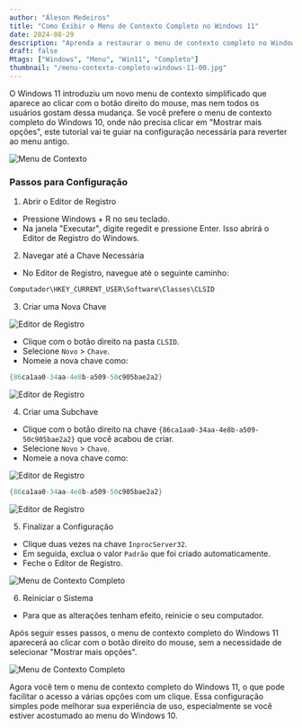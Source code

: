 ```yaml
---
author: "Áleson Medeiros"
title: "Como Exibir o Menu de Contexto Completo no Windows 11"
date: 2024-08-29
description: "Aprenda a restaurar o menu de contexto completo no Windows 11 com este simples tutorial de configuração no Editor de Registro"
draft: false
Mtags: ["Windows", "Menu", "Win11", "Completo"]
thumbnail: "/menu-contexto-completo-windows-11-00.jpg"
---
```


O Windows 11 introduziu um novo menu de contexto simplificado que aparece ao clicar com o botão direito do mouse, mas nem todos os usuários gostam dessa mudança. Se você prefere o menu de contexto completo do Windows 10, onde não precisa clicar em "Mostrar mais opções", este tutorial vai te guiar na configuração necessária para reverter ao menu antigo.

![Menu de Contexto](/menu-contexto-completo-windows-11-01.png)

### Passos para Configuração

1. Abrir o Editor de Registro

* Pressione Windows + R no seu teclado.
* Na janela "Executar", digite regedit e pressione Enter. Isso abrirá o Editor de Registro do Windows.

2. Navegar até a Chave Necessária

* No Editor de Registro, navegue até o seguinte caminho:

```objectivec
Computador\HKEY_CURRENT_USER\Software\Classes\CLSID
```

3. Criar uma Nova Chave

![Editor de Registro](/menu-contexto-completo-windows-11-02.png)

* Clique com o botão direito na pasta `CLSID`.
* Selecione `Novo` > `Chave`.
* Nomeie a nova chave como:

```objectivec
{86ca1aa0-34aa-4e8b-a509-50c905bae2a2}
```

![Editor de Registro](/menu-contexto-completo-windows-11-03.png)

4. Criar uma Subchave

* Clique com o botão direito na chave `{86ca1aa0-34aa-4e8b-a509-50c905bae2a2}` que você acabou de criar.
* Selecione `Novo` > `Chave`.
* Nomeie a nova chave como:

![Editor de Registro](/menu-contexto-completo-windows-11-04.png)

```objectivec
{86ca1aa0-34aa-4e8b-a509-50c905bae2a2}
```
![Editor de Registro](/menu-contexto-completo-windows-11-04.png)

5. Finalizar a Configuração

* Clique duas vezes na chave `InprocServer32`.
* Em seguida, exclua o valor `Padrão` que foi criado automaticamente.
* Feche o Editor de Registro.

![Menu de Contexto Completo](/menu-contexto-completo-windows-11-05.png)

6. Reiniciar o Sistema

* Para que as alterações tenham efeito, reinicie o seu computador.

Após seguir esses passos, o menu de contexto completo do Windows 11 aparecerá ao clicar com o botão direito do mouse, sem a necessidade de selecionar "Mostrar mais opções".

![Menu de Contexto Completo](/menu-contexto-completo-windows-11-06.png)

Agora você tem o menu de contexto completo do Windows 11, o que pode facilitar o acesso a várias opções com um clique. Essa configuração simples pode melhorar sua experiência de uso, especialmente se você estiver acostumado ao menu do Windows 10.